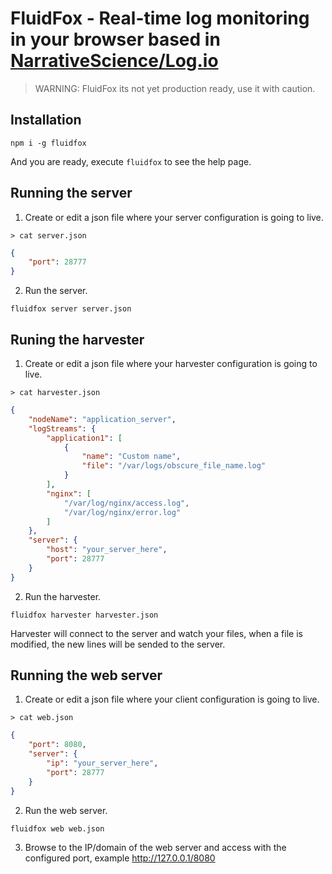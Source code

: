 # FluidFox - Real-time log monitoring in your browser based in [NarrativeScience/Log.io](https://github.com/NarrativeScience/Log.io) 

> WARNING: FluidFox its not yet production ready, use it with caution.

## Installation

`npm i -g fluidfox`

And you are ready, execute `fluidfox` to see the help page.

## Running the server

1. Create or edit a json file where your server configuration is going to live.

`> cat server.json`

```json
{
    "port": 28777
}
```

2. Run the server.

`fluidfox server server.json`

## Runing the harvester

1. Create or edit a json file where your harvester configuration is going to live.

`> cat harvester.json`

```json
{
    "nodeName": "application_server",
    "logStreams": {
        "application1": [
            {
                "name": "Custom name",
                "file": "/var/logs/obscure_file_name.log"
            }
        ],
        "nginx": [
            "/var/log/nginx/access.log",
            "/var/log/nginx/error.log"
        ]
    },
    "server": {
        "host": "your_server_here",
        "port": 28777
    }
}
```

2. Run the harvester.

`fluidfox harvester harvester.json`

Harvester will connect to the server and watch your files, when a file is modified, the new lines will be sended to the server.

## Running the web server

1. Create or edit a json file where your client configuration is going to live.

`> cat web.json`

```json
{
    "port": 8080,
    "server": {
        "ip": "your_server_here",
        "port": 28777
    }
}
```

2. Run the web server.

`fluidfox web web.json`

3. Browse to the IP/domain of the web server and access with the configured port, example http://127.0.0.1/8080